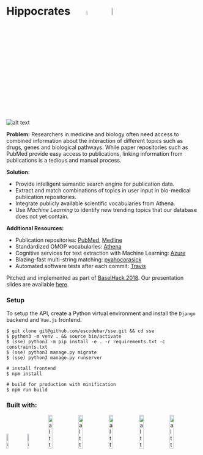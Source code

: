 # Hippocrates &emsp;  <img src="https://raw.githubusercontent.com/escodebar/sse/fix/extend_README/data/images/hippo_small.png" alt="alt text" width="5%"> &emsp; <img src="https://www.baselhack.ch/frontend/images/logo/baselhack_black.png" alt="alt text" width="7%">

![alt text](https://travis-ci.org/escodebar/sse.svg?branch_master)

**Problem:** Researchers in medicine and biology often need access to 
combined information about the interaction of different topics such 
as drugs, genes and biological pathways. 
While paper repositories such as PubMed provide easy access to publications, 
linking information from publications is a tedious and manual process. 

**Solution:**
* Provide intelligent semantic search engine for publication data.
* Extract and match combinations of topics in user input in 
bio-medical publication repositories.
* Integrate publicly available scientific vocabularies from Athena.
* Use *Machine Learning* to identify new trending topics that our database does not 
yet contain. 

**Additional Resources:**
* Publication repositories:
[PubMed](https://www.ncbi.nlm.nih.gov/pubmed), [Medline](https://www.medline.eu/de/)
* Standardized OMOP vocabularies:
[Athena](https://www.ohdsi.org/analytic-tools/athena-standardized-vocabularies/)
* Cognitive services for text extraction with Machine Learning:
[Azure](https://azure.microsoft.com/en-us/services/cognitive-services/?v=18.44a)
* Blazing-fast multi-string matching:
[pyahocorasick](https://github.com/WojciechMula/pyahocorasick)
* Automated software tests after each commit:
[Travis](https://travis-ci.org/escodebar/sse)

Pitched and implemented as part of [BaselHack 2018](https://www.baselhack.ch).
Our presentation slides are available [here](https://github.com/escodebar/sse/raw/master/presentation/Hippocrates_Presentation_20181125_FINAL.pdf).

### Setup

To setup the API, create a Python virtual environment and install the `Django` 
backend and `Vue.js` frontend.

```shell
$ git clone git@github.com/escodebar/sse.git && cd sse
$ python3 -m venv . && source bin/activate
$ (sse) python3 -m pip install -e . -r requirements.txt -c constraints.txt
$ (sse) python3 manage.py migrate
$ (sse) python3 manage.py runserver

# install frontend
$ npm install

# build for production with minification
$ npm run build
```

### Built with:
<img src="https://vuejsexamples.com/content/images/2017/10/vuejsexamples.png" alt="alt text" width="10%"> <img src="https://upload.wikimedia.org/wikipedia/commons/thumb/0/0a/Python.svg/2000px-Python.svg.png" alt="alt text" width="10%"> <img src="https://www.djangoproject.com/m/img/logos/django-logo-positive.png" alt="alt text" width="15%"> <img src="https://overview.azureedge.net/cdn/Azure%20Cognitive%20Services.png" alt="alt text" width="15%"> <img src="http://kutaslab.ucsd.edu/people/urbach/images/pubmed_icon.png" alt="alt text" width="15%"> <img src="https://pbs.twimg.com/profile_images/893569174269603840/EtH4vbqO.jpg" alt="alt text" width="15%"> <img src="https://travis-ci.com/images/logos/Tessa-1.png" alt="alt text" width="15%">



